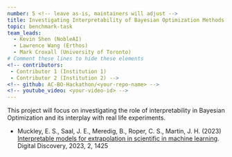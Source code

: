 ```yaml
---
number: 5 <!-- leave as-is, maintainers will adjust -->
title: Investigating Interpretability of Bayesian Optimization Methods
topic: benchmark-task
team_leads: 
  - Kevin Shen (NobleAI)
  - Lawrence Wang (Erthos)
  - Mark Croxall (University of Toronto)
# Comment these lines to hide these elements
<!-- contributors:
 - Contributor 1 (Institution 1)
 - Contributor 2 (Institution 2) -->
<!-- github: AC-BO-Hackathon/<your-repo-name> -->
<!-- youtube_video: <your-video-id> -->
---
```


This project will focus on investigating the role of interpretability in Bayesian Optimization and its interplay with real life experiments.

- Muckley, E. S., Saal, J. E., Meredig, B., Roper, C. S., Martin, J. H. (2023) [Interpretable models for extrapolation in scientific in machine learning](https://pubs.rsc.org/en/content/articlepdf/2023/dd/d3dd00082f). Digital Discovery, 2023, 2, 1425

